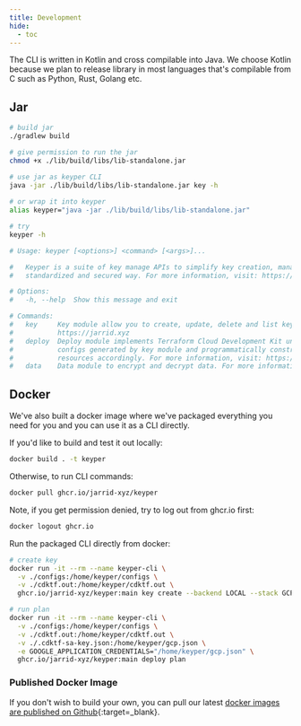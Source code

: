 ```yaml
---
title: Development
hide:
  - toc
---
```


The CLI is written in Kotlin and cross compilable into Java. We choose Kotlin because we plan to release library in most languages that's compilable from C such as Python, Rust, Golang etc.


## Jar

```bash
# build jar
./gradlew build 

# give permission to run the jar
chmod +x ./lib/build/libs/lib-standalone.jar

# use jar as keyper CLI
java -jar ./lib/build/libs/lib-standalone.jar key -h
 
# or wrap it into keyper
alias keyper="java -jar ./lib/build/libs/lib-standalone.jar"

# try
keyper -h

# Usage: keyper [<options>] <command> [<args>]...

#   Keyper is a suite of key manage APIs to simplify key creation, management, encryption/decryption in
#   standardized and secured way. For more information, visit: https://jarrid.xyz

# Options:
#   -h, --help  Show this message and exit

# Commands:
#   key     Key module allow you to create, update, delete and list keys. For more information, visit:
#           https://jarrid.xyz
#   deploy  Deploy module implements Terraform Cloud Development Kit underneath. It scans existing key
#           configs generated by key module and programmatically construct terraform provider, modules and
#           resources accordingly. For more information, visit: https://jarrid.xyz
#   data    Data module to encrypt and decrypt data. For more information, visit: https://jarrid.xyz
```

## Docker

We've also built a docker image where we've packaged everything you need for you and you can use it as a CLI directly.

If you'd like to build and test it out locally:

```bash
docker build . -t keyper
```

Otherwise, to run CLI commands:

```bash
docker pull ghcr.io/jarrid-xyz/keyper
```

Note, if you get permission denied, try to log out from ghcr.io first:

```bash
docker logout ghcr.io
```

Run the packaged CLI directly from docker:

```bash
# create key
docker run -it --rm --name keyper-cli \
  -v ./configs:/home/keyper/configs \
  -v ./cdktf.out:/home/keyper/cdktf.out \
  ghcr.io/jarrid-xyz/keyper:main key create --backend LOCAL --stack GCP 

# run plan
docker run -it --rm --name keyper-cli \
  -v ./configs:/home/keyper/configs \
  -v ./cdktf.out:/home/keyper/cdktf.out \
  -v ./.cdktf-sa-key.json:/home/keyper/gcp.json \
  -e GOOGLE_APPLICATION_CREDENTIALS="/home/keyper/gcp.json" \
  ghcr.io/jarrid-xyz/keyper:main deploy plan
```

### Published Docker Image

If you don't wish to build your own, you can pull our latest [docker images are published on Github](https://github.com/jarrid-xyz/keyper/pkgs/container/keyper){:target=_blank}.
